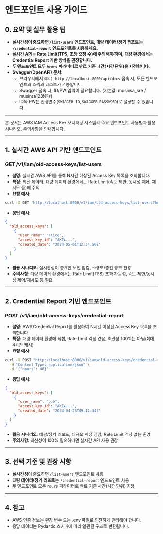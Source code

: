 # 엔드포인트 사용 가이드

## 0. 요약 및 실무 활용 팁

- **실시간성이 중요하면 `/list-users` 엔드포인트, 대량 데이터/정기 리포트는 `/credential-report` 엔드포인트를 사용하세요.**
- **실시간 API는 Rate Limit(TPS, 초당 요청 수)에 주의해야 하며, 대량 환경에서는 Credential Report 기반 방식을 권장합니다.**
- **두 엔드포인트 모두 `hours` 파라미터로 만료 기준 시간(시간 단위)을 지정합니다.**
- **Swagger(OpenAPI) 문서:**
  - 브라우저에서 `예시) http://localhost:8000/api/docs` 접속 시, 모든 엔드포인트의 스펙과 테스트가 가능합니다.
  - Swagger 접속 시, ID/PW 입력이 필요합니다. (기본값: musinsa_sre / musinsa123!@#)
  - ID와 PW는 환경변수(`SWAGGER_ID`, `SWAGGER_PASSWORD`)로 설정할 수 있습니다.

---

본 문서는 AWS IAM Access Key 모니터링 시스템의 주요 엔드포인트 사용법과 활용 시나리오, 주의사항을 안내합니다.

---

## 1. 실시간 AWS API 기반 엔드포인트

### GET /v1/iam/old-access-keys/list-users

- **설명**: 실시간 AWS API를 통해 N시간 이상된 Access Key 목록을 조회합니다.
- **특징**: 최신 데이터, 대량 데이터 환경에서는 Rate Limit(속도 제한, 동시성 제어, 재시도 등)에 주의
- **요청 예시**:

```bash
curl -X GET "http://localhost:8000/v1/iam/old-access-keys/list-users?hours=48"
```

- **응답 예시**:

```json
{
  "old_access_keys": [
    {
      "user_name": "alice",
      "access_key_id": "AKIA...",
      "created_date": "2024-05-01T12:34:56Z"
    }
  ]
}
```

- **활용 시나리오**: 실시간성이 중요한 보안 점검, 소규모/중간 규모 환경
- **주의사항**: 대량 데이터 환경에서는 Rate Limit(TPS) 초과 가능성, 속도 제한/동시성 제어/재시도 등 필요

---

## 2. Credential Report 기반 엔드포인트

### POST /v1/iam/old-access-keys/credential-report

- **설명**: AWS Credential Report를 활용하여 N시간 이상된 Access Key 목록을 조회합니다.
- **특징**: 대량 데이터 환경에 적합, Rate Limit 걱정 없음, 최신성 100%는 아님(최대 4시간 캐시)
- **요청 예시**:

```bash
curl -X POST "http://localhost:8000/v1/iam/old-access-keys/credential-report" \
  -H "Content-Type: application/json" \
  -d '{"hours": 48}'
```

- **응답 예시**:

```json
{
  "old_access_keys": [
    {
      "user_name": "bob",
      "access_key_id": "AKIA...",
      "created_date": "2024-04-28T09:12:34Z"
    }
  ]
}
```

- **활용 시나리오**: 대량/정기 리포트, 대규모 계정 점검, Rate Limit 걱정 없는 환경
- **주의사항**: 최신성이 100% 필요하다면 실시간 API 사용 권장

---

## 3. 선택 기준 및 권장 사항

- **실시간성**이 중요하면 `/list-users` 엔드포인트 사용
- **대량 데이터/정기 리포트**는 `/credential-report` 엔드포인트 사용
- 두 엔드포인트 모두 `hours` 파라미터로 만료 기준 시간(시간 단위) 지정

---

## 4. 참고

- AWS 인증 정보는 환경 변수 또는 .env 파일로 안전하게 관리해야 합니다.
- 응답 데이터는 Pydantic 스키마에 따라 일관된 구조로 반환됩니다.
